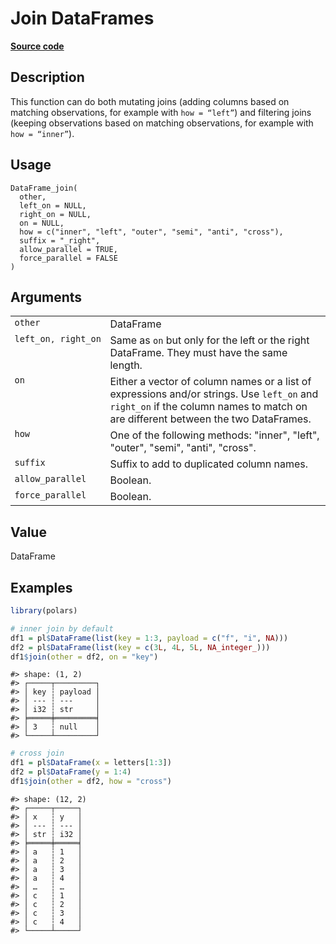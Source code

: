 
# Join DataFrames

[**Source code**](https://github.com/pola-rs/r-polars/tree/main/R/dataframe__frame.R#L919)

## Description

This function can do both mutating joins (adding columns based on
matching observations, for example with <code>how = “left”</code>) and
filtering joins (keeping observations based on matching observations,
for example with <code>how = “inner”</code>).

## Usage

<pre><code class='language-R'>DataFrame_join(
  other,
  left_on = NULL,
  right_on = NULL,
  on = NULL,
  how = c("inner", "left", "outer", "semi", "anti", "cross"),
  suffix = "_right",
  allow_parallel = TRUE,
  force_parallel = FALSE
)
</code></pre>

## Arguments

<table>
<tr>
<td style="white-space: nowrap; font-family: monospace; vertical-align: top">
<code id="DataFrame_join_:_other">other</code>
</td>
<td>
DataFrame
</td>
</tr>
<tr>
<td style="white-space: nowrap; font-family: monospace; vertical-align: top">
<code id="DataFrame_join_:_left_on">left_on</code>,
<code id="DataFrame_join_:_right_on">right_on</code>
</td>
<td>
Same as <code>on</code> but only for the left or the right DataFrame.
They must have the same length.
</td>
</tr>
<tr>
<td style="white-space: nowrap; font-family: monospace; vertical-align: top">
<code id="DataFrame_join_:_on">on</code>
</td>
<td>
Either a vector of column names or a list of expressions and/or strings.
Use <code>left_on</code> and <code>right_on</code> if the column names
to match on are different between the two DataFrames.
</td>
</tr>
<tr>
<td style="white-space: nowrap; font-family: monospace; vertical-align: top">
<code id="DataFrame_join_:_how">how</code>
</td>
<td>
One of the following methods: "inner", "left", "outer", "semi", "anti",
"cross".
</td>
</tr>
<tr>
<td style="white-space: nowrap; font-family: monospace; vertical-align: top">
<code id="DataFrame_join_:_suffix">suffix</code>
</td>
<td>
Suffix to add to duplicated column names.
</td>
</tr>
<tr>
<td style="white-space: nowrap; font-family: monospace; vertical-align: top">
<code id="DataFrame_join_:_allow_parallel">allow_parallel</code>
</td>
<td>
Boolean.
</td>
</tr>
<tr>
<td style="white-space: nowrap; font-family: monospace; vertical-align: top">
<code id="DataFrame_join_:_force_parallel">force_parallel</code>
</td>
<td>
Boolean.
</td>
</tr>
</table>

## Value

DataFrame

## Examples

``` r
library(polars)

# inner join by default
df1 = pl$DataFrame(list(key = 1:3, payload = c("f", "i", NA)))
df2 = pl$DataFrame(list(key = c(3L, 4L, 5L, NA_integer_)))
df1$join(other = df2, on = "key")
```

    #> shape: (1, 2)
    #> ┌─────┬─────────┐
    #> │ key ┆ payload │
    #> │ --- ┆ ---     │
    #> │ i32 ┆ str     │
    #> ╞═════╪═════════╡
    #> │ 3   ┆ null    │
    #> └─────┴─────────┘

``` r
# cross join
df1 = pl$DataFrame(x = letters[1:3])
df2 = pl$DataFrame(y = 1:4)
df1$join(other = df2, how = "cross")
```

    #> shape: (12, 2)
    #> ┌─────┬─────┐
    #> │ x   ┆ y   │
    #> │ --- ┆ --- │
    #> │ str ┆ i32 │
    #> ╞═════╪═════╡
    #> │ a   ┆ 1   │
    #> │ a   ┆ 2   │
    #> │ a   ┆ 3   │
    #> │ a   ┆ 4   │
    #> │ …   ┆ …   │
    #> │ c   ┆ 1   │
    #> │ c   ┆ 2   │
    #> │ c   ┆ 3   │
    #> │ c   ┆ 4   │
    #> └─────┴─────┘
